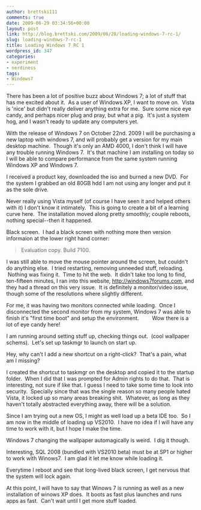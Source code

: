 ```yaml
---
author: brettski111
comments: true
date: 2009-06-29 03:34:56+00:00
layout: post
link: http://blog.brettski.com/2009/06/28/loading-windows-7-rc-1/
slug: loading-windows-7-rc-1
title: Loading Windows 7 RC 1
wordpress_id: 347
categories:
- experiment
- nerdiness
tags:
- Windows7
---
```


There has been a lot of positive buzz about Windows 7; a lot of stuff that has me excited about it.  As a user of Windows XP, I want to move on.  Vista is 'nice' but didn't really deliver anything extra for me.  Sure some nice eye candy, and perhaps nicer plug and pray, but what a pig.  It's just a system hog, and I wasn't ready to update any computers yet.

With the release of Windows 7 on October 22nd. 2009 I will be purchasing a new laptop with windows 7, and will probably get a version for my main desktop machine.  Though it's only an AMD 4000, I don't think I will have any trouble running Windows 7.  It's that machine I am installing on today so I will be able to compare performance from the same system running Windows XP and Windows 7.

I received a product key, downloaded the iso and burned a new DVD.  For the system I grabbed an old 80GB hdd I am not using any longer and put it as the sole drive.

Never really using Vista myself (of course I have seen it and helped others with it) I don't know it intimately.  This is going to create a bit of a learning curve here.  The installation moved along pretty smoothly; couple reboots, nothing special--then it happened.

Black screen.  I had a black screen with nothing more then version informaion at the lower right hand corner:


<blockquote>Evaluation copy. Build 7100.</blockquote>


I was still able to move the mouse pointer around the screen, but couldn't do anything else.  I tried restarting, removing unneeded stuff, reloading.  Nothing was fixing it.  Time to hit the web.  It didn't take too long to find, ten-fifteen minutes, I ran into this website, http://windows7forums.com, and they had a thread on this very issue.  It is definitely a monitor/video issue, though some of the resolutions where slightly different.

For me, it was having two monitors connected while loading.  Once I disconnected the second monitor from my system, Windows 7 was able to finish it's "first time boot" and setup the environment.         Wow there is a lot of eye candy here!

I am running around setting stuff up, checking things out.  (cool wallpaper schems).  Let's set up taskmgr to launch on start up.

Hey, why can't I add a new shortcut on a right-click?  That's a pain, what am I missing?

I created the shortcut to taskmgr on the desktop and copied it to the startup folder.  When I did that I was prompted for Admin rights to do that.  That is interesting, not sure if like that. I guess I need to take some time to look into security.  Specially since that was the single reason so many people hated Vista, it locked up so many areas breaking shit.  Whatever, as long as they haven't totally abstracted everything away, there will be a solution.

Since I am trying out a new OS, I might as well load up a beta IDE too.  So I am now in the middle of loading up VS2010.  I have no idea if I will have any time to work with it, but I hope I make the time.

Windows 7 changing the wallpaper automagically is weird.  I dig it though.

Interesting, SQL 2008 (bundled with VS2010 beta) must be at SP1 or higher to work with Winows7.  I am glad it let me know while loading it.

Everytime I reboot and see that long-lived black screen, I get nervous that the system will lock again.

At this point, I will have to say that Winows 7 is running as well as a new installation of winows XP does.  It boots as fast plus launches and runs apps as fast.  Can't wait until I get more stuff loaded.
